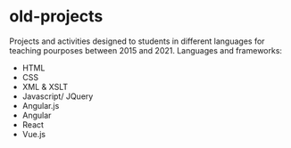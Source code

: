 # old-projects
Projects and activities designed to students in different languages for teaching pourposes between 2015 and 2021. 
Languages and frameworks:
- HTML
- CSS
- XML & XSLT
- Javascript/ JQuery
- Angular.js
- Angular
- React
- Vue.js

